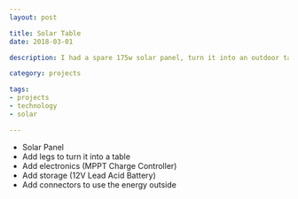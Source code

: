 ```yaml
---
layout: post

title: Solar Table
date: 2018-03-01

description: I had a spare 175w solar panel, turn it into an outdoor table which supplies power

category: projects

tags:
- projects
- technology
- solar

---
```


* Solar Panel
* Add legs to turn it into a table
* Add electronics (MPPT Charge Controller)
* Add storage (12V Lead Acid Battery)
* Add connectors to use the energy outside

